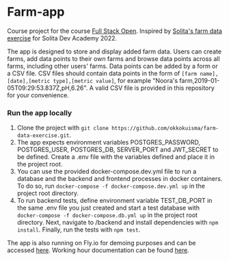 # Farm-app
Course project for the course [Full Stack Open](https://fullstackopen.com/). Inspired by [Solita's farm data exercise](https://github.com/solita/dev-academy-2022-exercise) for Solita Dev Academy 2022.

The app is designed to store and display added farm data. Users can create farms, add data points to their own farms and browse data points across all farms, including other users' farms. Data points can be added by a form or a CSV file. CSV files should contain data points in the form of `[farm name],[date],[metric type],[metric value]`, for example "Noora's farm,2019-01-05T09:29:53.837Z,pH,6.26". A valid CSV file is provided in this repository for your convenience.

### Run the app locally
1. Clone the project with `git clone https://github.com/okkokuisma/farm-data-exercise.git`.
2. The app expects environment variables POSTGRES_PASSWORD, POSTGRES_USER, POSTGRES_DB, SERVER_PORT and JWT_SECRET to be defined. Create a .env file with the variables defined and place it in the project root.
3. You can use the provided docker-compose.dev.yml file to run a database and the backend and frontend processes in docker containers. To do so, run `docker-compose -f docker-compose.dev.yml up` in the project root directory.
4. To run backend tests, define environment variable TEST_DB_PORT in the same .env file you just created and start a test database with `docker-compose -f docker-compose.db.yml up` in the project root directory. Next, navigate to /backend and install dependencies with `npm install`. Finally, run the tests with `npm test`.

The app is also running on Fly.io for demoing purposes and can be accessed [here](https://farm-app.fly.dev/). Working hour documentation can be found [here](https://github.com/okkokuisma/farm-data-exercise/blob/main/work_hours.md).
